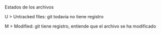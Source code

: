 Estados de los archivos

U > Untracked files: git todavia no tiene registro

M > Modified: git tiene registro, entiende que el archivo se ha modificado